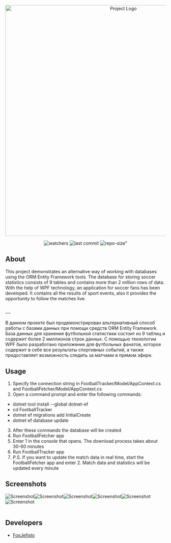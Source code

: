 <p align="center">
      <img src="https://i.imgur.com/ZipTFPw.jpg" alt="Project Logo" width="726">
</p>

<p align="center">
    <img src="https://img.shields.io/github/watchers/FoxJefisto/FootballTrackerWPF?style=social" alt="watchers">
    <img src="https://img.shields.io/github/last-commit/FoxJefisto/FootballTrackerWPF" alt="last commit">
    <img src="https://img.shields.io/github/repo-size/FoxJefisto/FootballTrackerWPF" alt=repo-size">
</p>

## About
This project demonstrates an alternative way of working with databases using the ORM Entity Framework tools. The database for storing soccer statistics consists of 9 tables and contains more than 2 million rows of data. With the help of WPF technology, an application for soccer fans has been developed. It contains all the results of sport events, also it provides the opportunity to follow the matches live.
### ...
В данном проекте был продемонстрирован альтернативный способ работы с базами данных при помощи средств ORM Entity Framework. База данных для хранения футбольной статистики состоит из 9 таблиц и содержит более 2 миллионов строк данных. С помощью технологии WPF было разработано приложение для футбольных фанатов, которое содержит в себе все результаты спортивных событий, а также предоставляет возможность следить за матчами в прямом эфире.

## Usage
1. Specify the connection string in FootballTracker/Model/AppContext.cs and FootballFetcher/Model/AppContext.cs
2. Open a command prompt and enter the following commands:
- dotnet tool install --global dotnet-ef
- cd FootballTracker
- dotnet ef migrations add InitialCreate
- dotnet ef database update
3. After these commands the database will be created
4. Run FootballFetcher app
5. Enter 1 in the console that opens. The download process takes about 30-60 minutes
6. Run FootballTracker app
7. P.S. If you want to update the match data in real time, start the FootballFetcher app and enter 2. Match data and statistics will be updated every minute
## Screenshots

<table>
    <tr>
            <img src="https://i.imgur.com/4wIYlRL.png" alt="Screenshot">
    </tr>
    <tr>
            <img src="https://i.imgur.com/iKVXzvO.png" alt="Screenshot">
    </tr>
    <tr>
            <img src="https://i.imgur.com/RCBQKpI.png" alt="Screenshot">
    </tr>
    <tr>
            <img src="https://i.imgur.com/4YNbfpv.png" alt="Screenshot">
    </tr>
    <tr>
            <img src="https://i.imgur.com/DwjGl9r.png" alt="Screenshot">
    </tr>
    <tr>
            <img src="https://i.imgur.com/BydeDos.png" alt="Screenshot">
    </tr>
</table>

## Developers

- [FoxJefisto](https://github.com/FoxJefisto)
